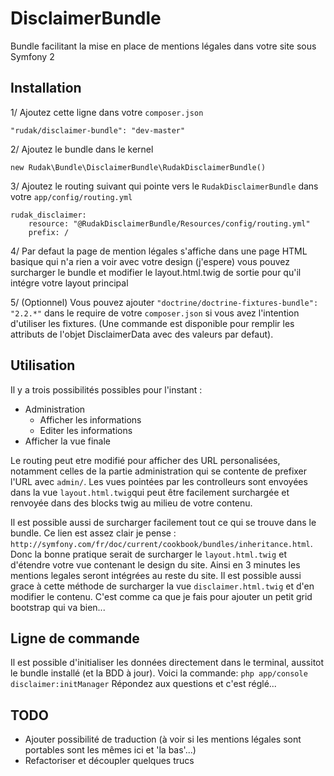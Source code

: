 # DisclaimerBundle

Bundle facilitant la mise en place de mentions légales dans votre site sous Symfony 2

## Installation

1/ Ajoutez cette ligne dans votre `composer.json`
```
"rudak/disclaimer-bundle": "dev-master"
```

2/ Ajoutez le bundle dans le kernel
```
new Rudak\Bundle\DisclaimerBundle\RudakDisclaimerBundle()
```

3/ Ajoutez le routing suivant qui pointe vers le `RudakDisclaimerBundle` dans votre `app/config/routing.yml`
```
rudak_disclaimer:
    resource: "@RudakDisclaimerBundle/Resources/config/routing.yml"
    prefix: /
```

4/ Par defaut la page de mention légales s'affiche dans une page HTML basique qui n'a rien a voir avec votre design (j'espere) vous pouvez surcharger le bundle et modifier le layout.html.twig de sortie pour qu'il intégre votre layout principal


5/ (Optionnel) Vous pouvez ajouter `"doctrine/doctrine-fixtures-bundle": "2.2.*"` dans le require de votre `composer.json` si vous avez l'intention d'utiliser les fixtures. (Une commande est disponible pour remplir les attributs de l'objet DisclaimerData avec des valeurs par defaut).
## Utilisation

Il y a trois possibilités possibles pour l'instant :

 - Administration
     - Afficher les informations
     - Editer les informations
 - Afficher la vue finale

Le routing peut etre modifié pour afficher des URL personalisées, notamment celles de la partie administration qui se contente de prefixer l'URL avec `admin/`.
Les vues pointées par les controlleurs sont envoyées dans la vue `layout.html.twig`qui peut être facilement surchargée et renvoyée dans des blocks twig au milieu de votre contenu.

Il est possible aussi de surcharger facilement tout ce qui se trouve dans le bundle. Ce lien est assez clair je pense : `http://symfony.com/fr/doc/current/cookbook/bundles/inheritance.html`. Donc la bonne pratique serait de surcharger le `layout.html.twig` et d'étendre votre vue contenant le design du site. Ainsi en 3 minutes les mentions legales seront intégrées au reste du site. Il est possible aussi grace à cette méthode de surcharger la vue `disclaimer.html.twig` et d'en modifier le contenu. C'est comme ca que je fais pour ajouter un petit grid bootstrap qui va bien...
## Ligne de commande
Il est possible d'initialiser les données directement dans le terminal, aussitot le bundle installé (et la BDD à jour).
Voici la commande:
```php app/console disclaimer:initManager```
Répondez aux questions et c'est réglé...


## TODO
 - Ajouter possibilité de traduction (à voir si les mentions légales sont portables sont les mêmes ici et 'la bas'...)
 - Refactoriser et découpler quelques trucs

